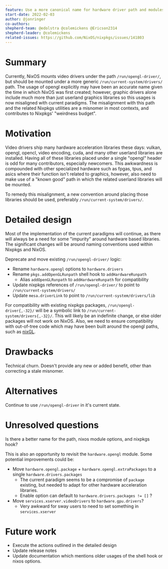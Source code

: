```yaml
---
feature: Use a more canonical name for hardware driver path and modules
start-date: 2022-02-03
author: @jonringer
co-authors:
shepherd-team: @edolstra @colemickens @Ericson2314
shepherd-leader: @colemickens
related-issues: https://github.com/NixOS/nixpkgs/issues/141803
---
```


# Summary
[summary]: #summary

Currently, NixOS mounts video drivers under the path `/run/opengl-driver/`,
but should be mounted under a more generic `/run/current-system/drivers/` path.
The usage of opengl explicitly may have been an accurate name given the time
in which NixOS was first created; however, graphic drivers alone include much
more than just userland graphics libraries so this usages is now misaligned with
current paradigms. The misalignment with this path and the related Nixpkgs
utilities are a misnomer in most contexts, and contributes to Nixpkgs' 
"weirdness budget".

# Motivation
[motivation]: #motivation

Video drivers ship many hardware acceleration libraries these days: vulkan,
opengl, opencl, video encoding, cuda, and many other userland libraries are
installed. Having all of these libraries placed under a single "opengl" header
is odd for many contributors, especially newcomers. This awkwardness is
compounded with other specialized hardware such as fpgas, tpus, and asics
where their function isn't related to graphics, however, also need to make
use of a "known good" path in which the related userland libraries will be mounted.

To remedy this misalignment, a new convention around placing those libraries
should be used, preferably `/run/current-system/drivers/`.

# Detailed design
[design]: #detailed-design

Most of the implementation of the current paradigms will continue, as there
will always be a need for some "impurity" around hardware based libraries.
The significant changes will be around naming conventions used within
Nixpkgs and NixOS.

Deprecate and move existing `/run/opengl-driver/` logic:
- Rename `hardware.opengl` options to `hardware.drivers`
- Rename `pkgs.addOpenGLRunpath` shell hook to `addHardwareRunpath`
  - Alias `addOpenGLRunpath` to `addHardwareRunpath` for compatibility
- Update nixpkgs references of `/run/opengl-driver/` to point to `/run/current-system/drivers/`
- Update `mesa.driverLink` to point to `/run/current-system/drivers/lib`

For compatibility with existing nixpkgs packages, `/run/opengl-driver{,-32}/` will
be a symbolic link to `/run/current-system/drivers{,-32}/`. This will likely be
an indefinite change, or else older packages will not work on NixOS. Also,
we need to ensure compatibility with out-of-tree code which may have been built around
the opengl paths, such as [nixGL](https://github.com/guibou/nixGL).

# Drawbacks
[drawbacks]: #drawbacks

Technical churn. Doesn't provide any new or added benefit, other than
correcting a stale misnomer.

# Alternatives
[alternatives]: #alternatives

Continue to use `/run/opengl-driver` in it's current state.

# Unresolved questions
[unresolved]: #unresolved-questions

Is there a better name for the path, nixos module options, and nixpkgs hook?

This is also an opportunity to revisit the `hardware.opengl` module. Some
potential improvements could be:
- Move `hardware.opengl.package` + `hardware.opengl.extraPackages` to a single `hardware.drivers.packages`
  - The current paradigm seems to be a compromise of `package` existing, but needed to adapt for other hardware acceleration libraries.
  - Enable option can default to `hardware.drivers.packages != []` ?
- Move `services.xserver.videoDrivers` to `hardware.gpu.drivers`?
  - Very awkward for sway users to need to set something in `services.xserver`

# Future work
[future]: #future-work

- Execute the actions outlined in the detailed design
- Update release notes
- Update documentation which mentions older usages of the shell hook or nixos options.

